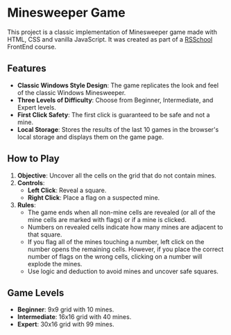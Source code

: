 # Minesweeper Game
This project is a classic implementation of Minesweeper game made with HTML, CSS and vanilla JavaScript. It was created as part of a [RSSchool](https://rs.school/) FrontEnd course.

## Features
- **Classic Windows Style Design**: The game replicates the look and feel of the classic Windows Minesweeper.
- **Three Levels of Difficulty**: Choose from Beginner, Intermediate, and Expert levels.
- **First Click Safety**: The first click is guaranteed to be safe and not a mine.
- **Local Storage**: Stores the results of the last 10 games in the browser's local storage and displays them on the game page.

## How to Play
1. **Objective**: Uncover all the cells on the grid that do not contain mines.
2. **Controls**:
   - **Left Click**: Reveal a square.
   - **Right Click**: Place a flag on a suspected mine.
3. **Rules**:
   - The game ends when all non-mine cells are revealed (or all of the mine cells are marked with flags) or if a mine is clicked.
   - Numbers on revealed cells indicate how many mines are adjacent to that square.
   - If you flag all of the mines touching a number, left click on the number opens the remaining cells. However, if you place the correct number of flags on the wrong cells, clicking on a number will explode the mines.
   - Use logic and deduction to avoid mines and uncover safe squares.

## Game Levels
- **Beginner**: 9x9 grid with 10 mines.
- **Intermediate**: 16x16 grid with 40 mines.
- **Expert**: 30x16 grid with 99 mines.

